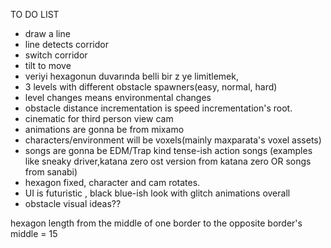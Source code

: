 TO DO LIST

- draw a line
- line detects corridor
- switch corridor
- tilt to move
- veriyi hexagonun duvarında belli bir z ye limitlemek,
- 3 levels with different obstacle spawners(easy, normal, hard)
- level changes means environmental changes
- obstacle distance incrementation is speed incrementation's root.
- cinematic for third person view cam
- animations are gonna be from mixamo
- characters/environment will be voxels(mainly maxparata's voxel assets)
- songs are gonna be EDM/Trap kind tense-ish action songs (examples like sneaky driver,katana zero ost version from katana zero OR songs from sanabi)
- hexagon fixed, character and cam rotates.
- UI is futuristic , black blue-ish look with glitch animations overall
- obstacle visual ideas??

hexagon length from the middle of one border to the opposite border's middle = 15
